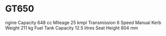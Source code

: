 # GT650
ngine Capacity
648 cc
Mileage
25 kmpl
Transmission
6 Speed Manual
Kerb Weight
211 kg
Fuel Tank Capacity
12.5 litres
Seat Height
804 mm
